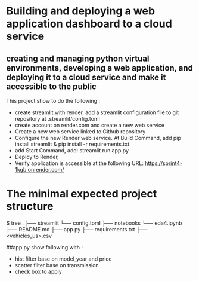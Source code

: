 # Building and deploying a web application dashboard to a cloud service

## creating and managing python virtual environments, developing a web application, and deploying it to a cloud service and make it accessible to the public

This project show to do the following :

* create streamlit with render, add a streamlit configuration file to git repository at .streamlit/config.toml
* create account on render.com and create a new web service
* Create a new web service linked to Github repository
* Configure the new Render web service. At Build Command, add pip install streamlit & pip install -r requirements.txt 
* add Start Command, add: streamlit run app.py
* Deploy to Render,
* Verify application is accessible at the following URL: https://sprint4-1kgb.onrender.com/

# The minimal expected project structure
$ tree
.
├── streamlit
    └── config.toml 
├── notebooks
    └── eda4.ipynb    
├── README.md
├── app.py
├── requirements.txt
├── <vehicles_us>.csv

##app.py show following with :
* hist filter base on model_year and price 
* scatter filter base on transmission
* check box to apply 
